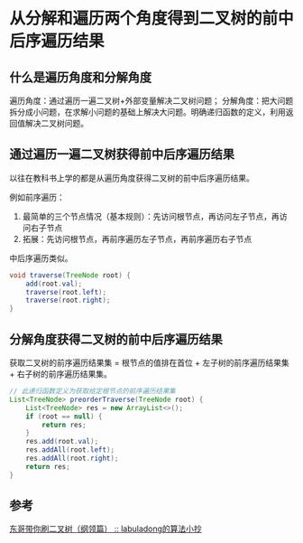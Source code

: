 # 从分解和遍历两个角度得到二叉树的前中后序遍历结果

## 什么是遍历角度和分解角度

遍历角度：通过遍历一遍二叉树+外部变量解决二叉树问题；
分解角度：把大问题拆分成小问题，在求解小问题的基础上解决大问题。明确递归函数的定义，利用返回值解决二叉树问题。

## 通过遍历一遍二叉树获得前中后序遍历结果

以往在教科书上学的都是从遍历角度获得二叉树的前中后序遍历结果。

例如前序遍历：

1. 最简单的三个节点情况（基本规则）：先访问根节点，再访问左子节点，再访问右子节点
2. 拓展：先访问根节点，再前序遍历左子节点，再前序遍历右子节点

中后序遍历类似。

```java
void traverse(TreeNode root) {
    add(root.val);
    traverse(root.left);
    traverse(root.right);
}
```

## 分解角度获得二叉树的前中后序遍历结果

获取二叉树的前序遍历结果集 = 根节点的值排在首位 + 左子树的前序遍历结果集 + 右子树的前序遍历结果集。

```java
// 此递归函数定义为获取给定根节点的前序遍历结果集
List<TreeNode> preorderTraverse(TreeNode root) {
    List<TreeNode> res = new ArrayList<>();
    if (root == null) {
        return res;
    }
    res.add(root.val);
    res.addAll(root.left);
    res.addAll(root.right);
    return res;
}
```

## 参考

[东哥带你刷二叉树（纲领篇） :: labuladong的算法小抄](https://labuladong.gitee.io/algo/2/20/33/)
